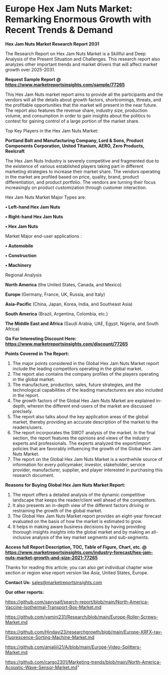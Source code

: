  # Europe Hex Jam Nuts Market: Remarking Enormous Growth with Recent Trends & Demand

<strong>Hex Jam Nuts Market Research Report 2031</strong>

The Research Report on Hex Jam Nuts Market is a Skillful and Deep Analysis of the Present Situation and Challenges. This research report also analyzes other important trends and market drivers that will affect market growth over 2025-2031.

<strong>Request Sample Report @ <a href=https://www.marketreportsinsights.com/sample/77265>https://www.marketreportsinsights.com/sample/77265</a></strong>

This Hex Jam Nuts market report aims to provide all the participants and the vendors will all the details about growth factors, shortcomings, threats, and the profitable opportunities that the market will present in the near future. The report also features the revenue share, industry size, production volume, and consumption in order to gain insights about the politics to contest for gaining control of a large portion of the market share.

Top Key Players in the Hex Jam Nuts Market:

<strong>Portland Bolt and Manufacturing Company, Lord & Sons, Product Components Corporation, United Titanium, AERO, Zero Products, Reelcraft</strong>

The Hex Jam Nuts Industry is severely competitive and fragmented due to the existence of various established players taking part in different marketing strategies to increase their market share. The vendors operating in the market are profiled based on price, quality, brand, product differentiation, and product portfolio. The vendors are turning their focus increasingly on product customization through customer interaction.

Hex Jam Nuts Market Major Types are:

<strong>• Left-hand Hex Jam Nuts

• Right-hand Hex Jam Nuts

• Hex Jam Nuts</strong>

Market Major end-user applications :

<strong>• Automobile

• Construction

• Machinery</strong>

Regional Analysis

</u><strong><b>North America</b></strong> (the United States, Canada, and Mexico)

<strong><b>Europe </b></strong>(Germany, France, UK, Russia, and Italy)

<strong><b>Asia-Pacific</b></strong> (China, Japan, Korea, India, and Southeast Asia)

<strong><b>South America</b></strong> (Brazil, Argentina, Colombia, etc.)

<strong><b>The Middle East and Africa</b></strong> (Saudi Arabia, UAE, Egypt, Nigeria, and South Africa)

<strong>Go For Interesting Discount Here: <a href=https://www.marketreportsinsights.com/discount/77265>https://www.marketreportsinsights.com/discount/77265</a></strong>

<strong>Points Covered in The Report:</strong>
<ol>
  <li>The major points considered in the Global Hex Jam Nuts Market report include the leading competitors operating in the global market.</li>
  <li>The report also contains the company profiles of the players operating in the global market.</li>
  <li>The manufacture, production, sales, future strategies, and the technological capabilities of the leading manufacturers are also included in the report.</li>
  <li>The growth factors of the Global Hex Jam Nuts Market are explained in-depth, wherein the different end-users of the market are discussed precisely.</li>
  <li>The report also talks about the key application areas of the global market, thereby providing an accurate description of the market to the readers/users.</li>
  <li>The report incorporates the SWOT analysis of the market. In the final section, the report features the opinions and views of the industry experts and professionals. The experts analyzed the export/import policies that are favorably influencing the growth of the Global Hex Jam Nuts Market.</li>
  <li>The report on the Global Hex Jam Nuts Market is a worthwhile source of information for every policymaker, investor, stakeholder, service provider, manufacturer, supplier, and player interested in purchasing this research document.</li>
</ol>
<strong>Reasons for Buying Global Hex Jam Nuts Market Report:</strong>

<ol>
  <li>The report offers a detailed analysis of the dynamic competitive landscape that keeps the reader/client well ahead of the competitors.</li>
  <li>It also presents an in-depth view of the different factors driving or restraining the growth of the global market.</li>
  <li>The Global Hex Jam Nuts Market report provides an eight-year forecast evaluated on the basis of how the market is estimated to grow.</li>
  <li>It helps in making aware business decisions by having providing thorough insights insights into the global market and by making an all-inclusive analysis of the key market segments and sub-segments.</li>
</ol>
<strong>Access full Report Description, TOC, Table of Figure, Chart, etc. @ <a href=https://www.marketreportsinsights.com/industry-forecast/hex-jam-nuts-market-growth-and-size-2021-77265>https://www.marketreportsinsights.com/industry-forecast/hex-jam-nuts-market-growth-and-size-2021-77265</a></strong>


Thanks for reading this article; you can also get individual chapter wise section or region wise report version like Asia, United States, Europe.

<strong>Contact Us:</strong>
sales@marketreportsinsights.com

<strong>Our other reports:</strong>

<a href=https://github.com/sayysaif/search-report/blob/main/North-America-Vaccine-Isothermal-Transport-Box-Market.md>https://github.com/sayysaif/search-report/blob/main/North-America-Vaccine-Isothermal-Transport-Box-Market.md</a>

<a href=https://github.com/yamini231/Research/blob/main/Europe-Roller-Screws-Market.md>https://github.com/yamini231/Research/blob/main/Europe-Roller-Screws-Market.md</a>

<a href=https://github.com/Hindavi23/researchgrowth/blob/main/Europe-XRFX-ray-Fluorescence-Sorting-Machine-Market.md>https://github.com/Hindavi23/researchgrowth/blob/main/Europe-XRFX-ray-Fluorescence-Sorting-Machine-Market.md</a>

<a href=https://github.com/anjaliiii21/A/blob/main/Europe-Video-Splitters-Market.md>https://github.com/anjaliiii21/A/blob/main/Europe-Video-Splitters-Market.md</a>

<a href=https://github.com/cargo2301/Marketing-trends/blob/main/North-America-Acoustic-Wave-Sensor-Market.md>https://github.com/cargo2301/Marketing-trends/blob/main/North-America-Acoustic-Wave-Sensor-Market.md</a>"
